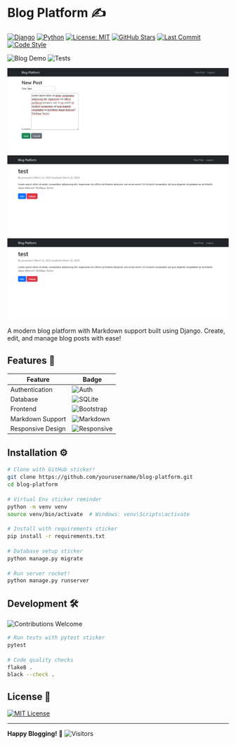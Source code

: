 # Blog Platform ✍️

[![Django](https://img.shields.io/badge/Django-4.2-092E20?logo=django&logoColor=white)](https://www.djangoproject.com/)
[![Python](https://img.shields.io/badge/Python-3.10+-3776AB?logo=python&logoColor=white)](https://www.python.org/)
[![License: MIT](https://img.shields.io/badge/License-MIT-yellow.svg)](https://opensource.org/licenses/MIT)
[![GitHub Stars](https://img.shields.io/github/stars/yourusername/blog-platform?style=social)](https://github.com/yourusername/blog-platform/stargazers)
[![Last Commit](https://img.shields.io/github/last-commit/yourusername/blog-platform)](https://github.com/yourusername/blog-platform/commits/main)
[![Code Style](https://img.shields.io/badge/code%20style-black-000000.svg)](https://github.com/psf/black)

![Blog Demo](https://img.shields.io/badge/Live_Demo-Online-success?style=for-the-badge&color=00cc00)
![Tests](https://img.shields.io/badge/Tests-Passing-brightgreen?style=for-the-badge)

![Live Demo](/assets/post.PNG)
![Live Demo](/assets/list.PNG)
![Live Demo](/assets/detail.PNG)

A modern blog platform with Markdown support built using Django. Create, edit, and manage blog posts with ease!

## Features 🚀

| **Feature**          | **Badge**                                                                 |
|----------------------|---------------------------------------------------------------------------|
| Authentication       | ![Auth](https://img.shields.io/badge/Auth-JWT-ff69b4)                     |
| Database             | ![SQLite](https://img.shields.io/badge/Database-SQLite-003B57)            |
| Frontend             | ![Bootstrap](https://img.shields.io/badge/Frontend-Bootstrap-7952B3)      |
| Markdown Support     | ![Markdown](https://img.shields.io/badge/Markdown-Enabled-success)        |
| Responsive Design    | ![Responsive](https://img.shields.io/badge/Mobile%20Friendly-✓-blue)      |

## Installation ⚙️

```bash
# Clone with GitHub sticker!
git clone https://github.com/yourusername/blog-platform.git
cd blog-platform

# Virtual Env sticker reminder
python -m venv venv
source venv/bin/activate  # Windows: venv\Scripts\activate

# Install with requirements sticker
pip install -r requirements.txt

# Database setup sticker
python manage.py migrate

# Run server rocket!
python manage.py runserver
```

## Development 🛠️

![Contributions Welcome](https://img.shields.io/badge/PRs-Welcome-brightgreen)

```bash
# Run tests with pytest sticker
pytest

# Code quality checks
flake8 .
black --check .
```

## License 📄

[![MIT License](https://img.shields.io/badge/License-MIT-blue.svg)](https://opensource.org/licenses/MIT)

---

**Happy Blogging!** 🎉 ![Visitors](https://visitor-badge.glitch.me/badge?page_id=Parsa-developer.blog-platform)